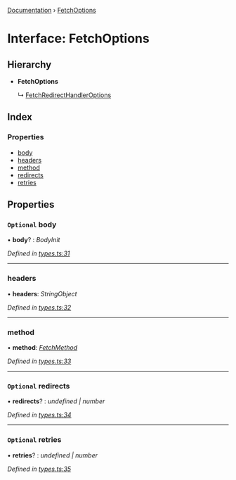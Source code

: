 [Documentation](../README.md) › [FetchOptions](fetchoptions.md)

# Interface: FetchOptions

## Hierarchy

* **FetchOptions**

  ↳ [FetchRedirectHandlerOptions](fetchredirecthandleroptions.md)

## Index

### Properties

* [body](fetchoptions.md#optional-body)
* [headers](fetchoptions.md#headers)
* [method](fetchoptions.md#method)
* [redirects](fetchoptions.md#optional-redirects)
* [retries](fetchoptions.md#optional-retries)

## Properties

### `Optional` body

• **body**? : *BodyInit*

*Defined in [types.ts:31](https://github.com/dylanaubrey/getta/blob/ec4d4b8/src/types.ts#L31)*

___

###  headers

• **headers**: *StringObject*

*Defined in [types.ts:32](https://github.com/dylanaubrey/getta/blob/ec4d4b8/src/types.ts#L32)*

___

###  method

• **method**: *[FetchMethod](../README.md#fetchmethod)*

*Defined in [types.ts:33](https://github.com/dylanaubrey/getta/blob/ec4d4b8/src/types.ts#L33)*

___

### `Optional` redirects

• **redirects**? : *undefined | number*

*Defined in [types.ts:34](https://github.com/dylanaubrey/getta/blob/ec4d4b8/src/types.ts#L34)*

___

### `Optional` retries

• **retries**? : *undefined | number*

*Defined in [types.ts:35](https://github.com/dylanaubrey/getta/blob/ec4d4b8/src/types.ts#L35)*
